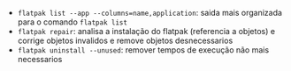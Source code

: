 * `flatpak list --app --columns=name,application`: saida mais organizada para o comando `flatpak list`
* `flatpak repair`: analisa a instalação do flatpak (referencia a objetos) e corrige objetos invalidos e remove objetos desnecessarios
* `flatpak uninstall --unused`: remover tempos de execução não mais necessarios

